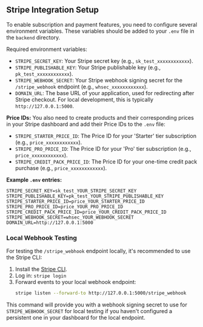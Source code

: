 ## Stripe Integration Setup

To enable subscription and payment features, you need to configure several environment variables. These variables should be added to your `.env` file in the `backend` directory.

Required environment variables:

- `STRIPE_SECRET_KEY`: Your Stripe secret key (e.g., `sk_test_xxxxxxxxxxxx`).
- `STRIPE_PUBLISHABLE_KEY`: Your Stripe publishable key (e.g., `pk_test_xxxxxxxxxxxx`).
- `STRIPE_WEBHOOK_SECRET`: Your Stripe webhook signing secret for the `/stripe_webhook` endpoint (e.g., `whsec_xxxxxxxxxxxx`).
- `DOMAIN_URL`: The base URL of your application, used for redirecting after Stripe checkout. For local development, this is typically `http://127.0.0.1:5000`.

**Price IDs:**
You also need to create products and their corresponding prices in your Stripe dashboard and add their Price IDs to the `.env` file:

- `STRIPE_STARTER_PRICE_ID`: The Price ID for your 'Starter' tier subscription (e.g., `price_xxxxxxxxxxxx`).
- `STRIPE_PRO_PRICE_ID`: The Price ID for your 'Pro' tier subscription (e.g., `price_xxxxxxxxxxxx`).
- `STRIPE_CREDIT_PACK_PRICE_ID`: The Price ID for your one-time credit pack purchase (e.g., `price_xxxxxxxxxxxx`).

**Example `.env` entries:**
```
STRIPE_SECRET_KEY=sk_test_YOUR_STRIPE_SECRET_KEY
STRIPE_PUBLISHABLE_KEY=pk_test_YOUR_STRIPE_PUBLISHABLE_KEY
STRIPE_STARTER_PRICE_ID=price_YOUR_STARTER_PRICE_ID
STRIPE_PRO_PRICE_ID=price_YOUR_PRO_PRICE_ID
STRIPE_CREDIT_PACK_PRICE_ID=price_YOUR_CREDIT_PACK_PRICE_ID
STRIPE_WEBHOOK_SECRET=whsec_YOUR_WEBHOOK_SECRET
DOMAIN_URL=http://127.0.0.1:5000
```

### Local Webhook Testing
For testing the `/stripe_webhook` endpoint locally, it's recommended to use the Stripe CLI:
1. Install the [Stripe CLI](https://stripe.com/docs/stripe-cli).
2. Log in: `stripe login`
3. Forward events to your local webhook endpoint:
   ```bash
   stripe listen --forward-to http://127.0.0.1:5000/stripe_webhook
   ```
This command will provide you with a webhook signing secret to use for `STRIPE_WEBHOOK_SECRET` for local testing if you haven't configured a persistent one in your dashboard for the local endpoint.
```
